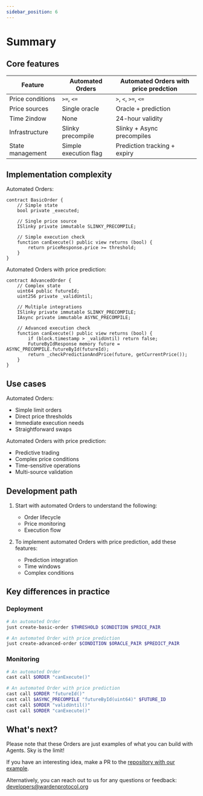 ```yaml
---
sidebar_position: 6
---
```


# Summary

## Core features

| Feature | Automated Orders | Automated Orders with price predction |
|---------|-------------|-----------------|
| Price conditions | `>=`, `<=` | `>`, `<`, `>=`, `<=` |
| Price sources | Single oracle | Oracle + prediction |
| Time 2indow | None | 24-hour validity |
| Infrastructure | Slinky precompile | Slinky + Async precompiles |
| State management | Simple execution flag | Prediction tracking + expiry |

## Implementation complexity

Automated Orders: 

```solidity
contract BasicOrder {
    // Simple state
    bool private _executed;
    
    // Single price source
    ISlinky private immutable SLINKY_PRECOMPILE;
    
    // Simple execution check
    function canExecute() public view returns (bool) {
        return priceResponse.price >= threshold;
    }
}
```

Automated Orders with price prediction:

```solidity
contract AdvancedOrder {
    // Complex state
    uint64 public futureId;
    uint256 private _validUntil;
    
    // Multiple integrations
    ISlinky private immutable SLINKY_PRECOMPILE;
    IAsync private immutable ASYNC_PRECOMPILE;
    
    // Advanced execution check
    function canExecute() public view returns (bool) {
        if (block.timestamp > _validUntil) return false;
        FutureByIdResponse memory future = ASYNC_PRECOMPILE.futureById(futureId);
        return _checkPredictionAndPrice(future, getCurrentPrice());
    }
}
```

## Use cases

Automated Orders:

- Simple limit orders
- Direct price thresholds
- Immediate execution needs
- Straightforward swaps

Automated Orders with price prediction:

- Predictive trading
- Complex price conditions
- Time-sensitive operations
- Multi-source validation

## Development path

1. Start with automated Orders to understand the following:
   - Order lifecycle
   - Price monitoring
   - Execution flow

2. To implement automated Orders with price prediction, add these features:
   - Prediction integration
   - Time windows
   - Complex conditions

## Key differences in practice

### Deployment

```bash
# An automated Order
just create-basic-order $THRESHOLD $CONDITION $PRICE_PAIR

# An automated Order with price prediction
just create-advanced-order $CONDITION $ORACLE_PAIR $PREDICT_PAIR
```

### Monitoring

```bash
# An automated Order
cast call $ORDER "canExecute()"

# An automated Order with price prediction
cast call $ORDER "futureId()"
cast call $ASYNC_PRECOMPILE "futureById(uint64)" $FUTURE_ID
cast call $ORDER "validUntil()"
cast call $ORDER "canExecute()"
```

## What's next?

Please note that these Orders are just examples of what you can build with Agents. Sky is the limit!

If you have an interesting idea, make a PR to the [repository with our example](https://github.com/warden-protocol/wardenprotocol/tree/main/solidity).

Alternatively, you can reach out to us for any questions or feedback: developers@wardenprotocol.org